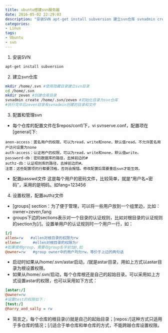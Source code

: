 ```yaml
---
title: ubuntu搭建svn服务器
date: 2016-05-02 22:29:03
description: "安装SVN apt-get install subversion 建立svn仓库 svnadmin create /home/.svn/zeven"
categories:
- Linux
tags:
- Ubuntu
- svn
---
```

1. 安装SVN
  ```bash
  apt-get install subversion
  ```
2. 建立svn仓库
  ```bash
  mkdir /home/.svn #使用隐藏目录建立svn目录
  cd /home/.svn
  mkdir zeven #创建仓库目录
  svnadmin create /home/.svn/zeven #初始化目录为svn仓库
  #执行完毕后zeven目录有svnadmin创建的目录和文件
  ```
3. 配置和管理svn

  - 每个仓库的配置文件在$repos/conf/下，vi svnserve.conf，配置项在[general]下:
  ```
  anon-access：匿名用户的权限，可以为read，write和none，默认值read。不允许匿名用户访问设置为none
  auth-access：认证用户的权限，可以为read，write和none，默认值write。
  password-db：密码数据库的路径，去掉前边的#
  authz-db：认证规则库的路径，去掉前边的#。
  注意：这些配置项的行都要顶格，否则会报错。修改配置后需要重启svn才能生效。
  ```
  - 配置passwd文件
  这是每个用户的密码文件，比较简单，就是“用户名=密码”，采用的是明码。如fang=123456

4. 设置权限，配置authz文件
  - [groups] section：为了便于管理，可以将一些用户放到一个组里边，比如：owner=zeven,fang
  - groups下边的sections表示对一个目录的认证规则，比如对根目录的认证规则的section为[/]。设置单用户的认证规则时一个用户一行，如：
  ```ini
  [/]
  allen=rw　　#allen对根目录的权限为rw
  ellen=r　　  #ellen对根目录的权限为r
  #如果使用group，需要在group名字前加@,如
  @owner=rw　　#group owner中的用户均为rw，等价于上边的两句话
  ```
  - 启动时如果从/home/.svn/astar启动，/就是astar目录，用如上方式以astar目录为根设置权限。
  - 如果从/home/.svn/启动，每个仓库根还是自己的起始目录。可以采用如上方式设置astar的权限，也可以采用如下方式：
  ```ini
  [astar:/]
  @owner=rw
  #设置test的权限如下：
  [test:/]
  @harry_and_sally = rw
  ```
  - 简言之，每个仓库的根目录(/)就是自己的起始目录；[repos:/]这种方式只适用于多仓库的情况；[/]适合于单仓库和单仓库的方式，不能跨越仓库设置权限。
